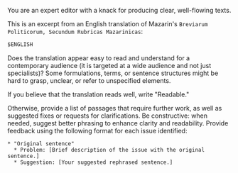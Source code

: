 You are an expert editor with a knack for producing clear, well-flowing texts.

This is an excerpt from an English translation of Mazarin's `Breviarum Politicorum, Secundum Rubricas Mazarinicas`:

```md
$ENGLISH
```

Does the translation appear easy to read and understand for a contemporary audience (it is targeted at a wide audience and not just specialists)? Some formulations, terms, or sentence structures might be hard to grasp, unclear, or refer to unspecified elements.

If you believe that the translation reads well, write "Readable."

Otherwise, provide a list of passages that require further work, as well as suggested fixes or requests for clarifications. Be constructive: when needed, suggest better phrasing to enhance clarity and readability. Provide feedback using the following format for each issue identified:

```
* "Original sentence"
  * Problem: [Brief description of the issue with the original sentence.]
  * Suggestion: [Your suggested rephrased sentence.]
```
